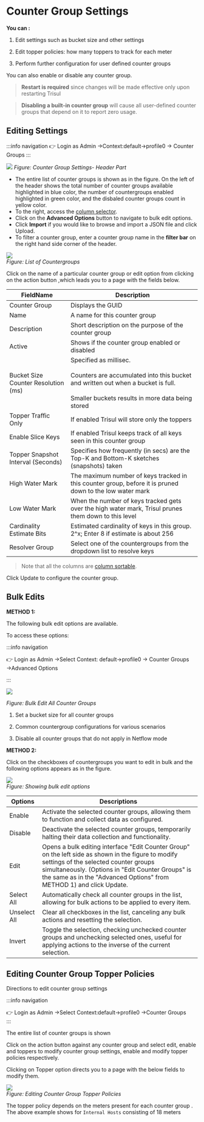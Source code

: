 

# Counter Group Settings

**You can :**  

1. Edit settings such as bucket size and other settings  

2. Edit topper policies: how many toppers to track for each meter  

3. Perform further configuration for user defined counter groups

You can also enable or disable any counter group.

> **Restart is required** since changes will be made effective only
> upon restarting Trisul

> **Disabling a built-in counter group** will cause all
> user-defined counter groups that depend on it to report zero usage.

## Editing Settings

:::info navigation
:point_right: Login as Admin &rarr;Context:default&rarr;profile0 &rarr; Counter Groups
:::

![](images/cg_header.png)
*Figure: Counter Group Settings- Header Part*

- The entire list of counter groups is shown as in the figure. On the left of the header shows the total number of counter groups available highlighted in blue color, the number of countergroups enabled highlighted in green color, and the disbaled counter groups count in yellow color. 
- To the right, access the [column selector](/docs/ug/ui/elements#column-selector). 
- Click on the **Advanced Options** button to navigate to bulk edit options.
- Click **Import** if you would like to browse and import a JSON file and click Upload.
- To filter a counter group, enter a counter group name in the **filter bar** on the right hand side corner of the header.

![](images/countergroup_settings.png)   
*Figure: List of Countergroups* 

Click on the name of a particular counter group or edit option from clicking on the action button ,which leads you to a page with the fields below.


| FieldName                           | Description                                                              |
| ----------------------------------- | ------------------------------------------------------------------------ |
| Counter Group                       | Displays the GUID                                                        |
| Name                                | A name for this counter group                                            |
| Description                         | Short description on the purpose of the counter group                    |
| Active                              | Shows if the counter group enabled or disabled                           |
| Bucket Size Counter Resolution (ms) | Specified as millisec.<br></br> Counters are accumulated into this bucket and written out when a bucket is full.<br></br> Smaller buckets results in more data being stored                |
| Topper Traffic Only                 | If enabled Trisul will store only the toppers                            |
| Enable Slice Keys                   | If enabled Trisul keeps track of all keys seen in this counter group     |
| Topper Snapshot Interval (Seconds)  | Specifies how frequently (in secs) are the Top-K and Bottom-K sketches (snapshots) taken                                                                                                 |
| High Water Mark                     | The maximum number of keys tracked in this counter group, before it is pruned down to the low water mark                                                                                |
| Low Water Mark                      | When the number of keys tracked gets over the high water mark, Trisul prunes them down to this level                                                                                   |
| Cardinality Estimate Bits           | Estimated cardinality of keys in this group. 2^x; Enter 8 if estimate is about 256                                                                                                        |
| Resolver Group                      | Select one of the countergroups from the dropdown list to resolve keys   |

> Note that all the columns are [column sortable](/docs/ug/ui/elements#column-sorter). 

Click Update to configure the counter group.

## Bulk Edits

**METHOD 1:**

The following bulk edit options are available.

To access these options:

:::info navigation

:point_right: Login as Admin &rarr;Select Context: default&rarr;profile0 &rarr; Counter Groups &rarr;Advanced Options

:::

![](images/advancedoptions.png)

*Figure: Bulk Edit All Counter Groups*

1. Set a bucket size for all counter groups 

2. Common countergroup configurations for various scenarios 

3. Disable all counter groups that do not apply in Netflow mode

**METHOD 2:**  

Click on the checkboxes of countergroups you want to edit in bulk and the following options appears as in the figure.  

![](images/countergroups_bulkedit.png)    
*Figure: Showing bulk edit options*    

| Options | Descriptions |
|---------|--------------|
| Enable | Activate the selected counter groups, allowing them to function and collect data as configured. |
| Disable | Deactivate the selected counter groups, temporarily halting their data collection and functionality. |
| Edit | Opens a bulk editing interface "Edit Counter Group" on the left side as shown in the figure to modify settings of the selected counter groups simultaneously. (Options in "Edit Counter Groups" is the same as in the "Advanced Options" from METHOD 1) and click Update. |
| Select All | Automatically check all counter groups in the list, allowing for bulk actions to be applied to every item. | 
| Unselect All | Clear all checkboxes in the list, canceling any bulk actions and resetting the selection. |
| Invert | Toggle the selection, checking unchecked counter groups and unchecking selected ones, useful for applying actions to the inverse of the current selection. |



## Editing Counter Group Topper Policies

Directions to edit counter group settings

:::info navigation

:point_right: Login as Admin &rarr;Select Context:default&rarr;profile0 &rarr;Counter Groups  
:::

The entire list of counter groups is shown  

Click on the action button against any counter group and select edit, enable and toppers to modify counter group settings, enable and modify topper policies respectively.

Clicking on Topper option directs you to a page with the below fields to modify them.
   
![](images/topperpolicies.png)  
*Figure: Editing Counter Group Topper Policies*

The topper policy depends on the meters present for each counter group .
The above example shows for `Internal Hosts` consisting of 18 meters
